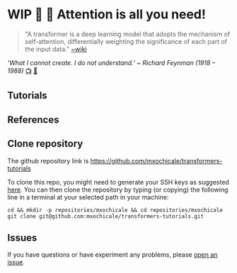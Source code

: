 # WIP :school_satchel: :wrench: Attention is all you need!
> "A transformer is a deep learning model that adopts the mechanism of self-attention, differentially weighting the significance of each part of the input data." [~wiki](https://en.wikipedia.org/wiki/Transformer_(machine_learning_model))  

_‘What I cannot create. I do not understand.’ ~ Richard Feynman (1918 – 1988)_ [:tv:](https://youtu.be/GHOGAomJJjM?t=496) [:link:](https://www.quora.com/What-did-Richard-Feynman-mean-when-he-said-What-I-cannot-create-I-do-not-understand)

## Tutorials

## References 

## Clone repository
The github repository link is 
https://github.com/mxochicale/transformers-tutorials

To clone this repo, you might need to generate your SSH keys as suggested [here](https://github.com/mxochicale/tools/blob/main/github/SSH.md).
You can then clone the repository by typing (or copying) the following line in a terminal at your selected path in your machine:
```
cd && mkdir -p repositories/mxochicale && cd repositories/mxochicale
git clone git@github.com:mxochicale/transformers-tutorials.git
```

## Issues 
If you have questions or have experiment any problems, please [open an issue](https://github.com/mxochicale/transformers-tutorials/issues). 
